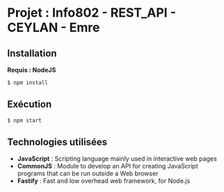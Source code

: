 # Projet : Info802 - REST_API - CEYLAN - Emre

## Installation

<strong>Requis : NodeJS</strong>

```bash
$ npm install
```

## Exécution

```bash
$ npm start
```


## Technologies utilisées

- <strong>JavaScript</strong> : Scripting language mainly used in interactive web pages
- <strong>CommonJS</strong> : Module to develop an API for creating JavaScript programs that can be run outside a Web browser
- <strong>Fastify</strong> : Fast and low overhead web framework, for Node.js